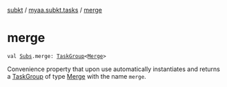 [subkt](../index.md) / [myaa.subkt.tasks](index.md) / [merge](./merge.md)

# merge

`val `[`Subs`](-subs/index.md)`.merge: `[`TaskGroup`](-task-group/index.md)`<`[`Merge`](-merge/index.md)`>`

Convenience property that upon use automatically instantiates and returns a
[TaskGroup](-task-group/index.md) of type [Merge](-merge/index.md) with the name `merge`.


